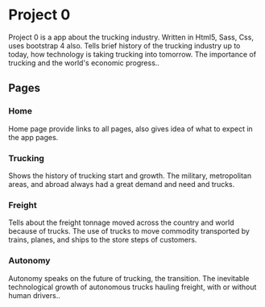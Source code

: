 # Project 0

Project 0 is a app about the trucking industry. Written in Html5, Sass, Css, uses bootstrap 4 also. Tells brief history of the trucking industry up to today, how technology is taking trucking into tomorrow. The importance of trucking and the world's economic progress..

## Pages

### Home

Home page provide links to all pages, also gives idea of what to expect in the app pages.

### Trucking

Shows the history of trucking start and growth. The military, metropolitan areas, and abroad always had a great demand and need and trucks.

### Freight

Tells about the freight tonnage moved across the country and world because of trucks. The use of trucks to move commodity transported by trains, planes, and ships to the store steps of customers.

### Autonomy

Autonomy speaks on the future of trucking, the transition. The inevitable technological growth of autonomous trucks hauling freight, with or without human drivers..
